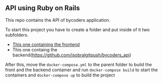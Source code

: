 ## API using Ruby on Rails

This repo contains the API of bycoders application.

To start this project you have to create a folder and put inside of it two subfolders. 
- [This one containing the frontend](https://github.com/jsobralgitpush/bycoders_client)
- This one containg the backend(https://github.com/jsobralgitpush/bycoders_api)

After this, move the `docker-compose.yml` to the parent folder to build the front and the backend container and run `docker-compose build` to start the containers and `docker-compose up` to build the project
